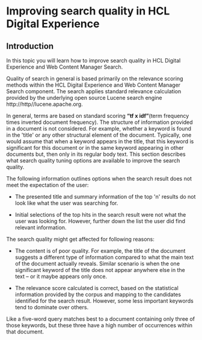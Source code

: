 # Improving search quality in HCL Digital Experience

## Introduction

In this topic you will learn how to improve search quality in HCL Digital Experience and Web Content Manager Search.

Quality of search in general is based primarily on the relevance scoring methods within the HCL Digital Experience and Web Content Manager Search component. The search applies standard relevance calculation provided by the underlying open source Lucene search engine http://http//lucene.apache.org.

In general, terms are based on standard scoring **“tf x idf”**(term frequency times inverted document frequency). The structure of information provided in a document is not considered. For example, whether a keyword is found in the 'title' or any other structural element of the document. Typically, one would assume that when a keyword appears in the title, that this keyword is significant for this document or in the same keyword appearing in other documents but, then only in its regular body text. This section describes what search quality tuning options are available to improve the search quality.


The following information outlines options when the search result does not meet the expectation of the user:

- The presented title and summary information of the top 'n' results do not look like what the user was searching for.

- Initial selections of the top hits in the search result were not what the user was looking for. However, further down the list the user did find relevant information.

The search quality might get affected for following reasons:

- The content is of poor quality. For example, the title of the document suggests a different type of information compared to what the main text of the document actually reveals. Similar scenario is when the one significant keyword of the title does not appear anywhere else in the text – or it maybe appears only once.

- The relevance score calculated is correct, based on the statistical information provided by the corpus and mapping to the candidates identified for the search result. However, some less important keywords tend to dominate over others. 

Like a five-word query matches best to a document containing only three of those keywords, but these three have a high number of occurrences within that document.
